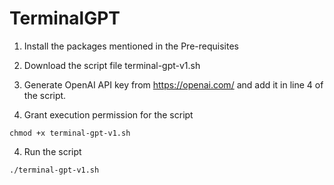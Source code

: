 # TerminalGPT
1. Install the packages mentioned in the Pre-requisites

2. Download the script file terminal-gpt-v1.sh

3. Generate OpenAI API key from https://openai.com/ and add it in line 4 of the script. 

4. Grant execution permission for the script

```
chmod +x terminal-gpt-v1.sh
```
4. Run the script

```
./terminal-gpt-v1.sh
```
